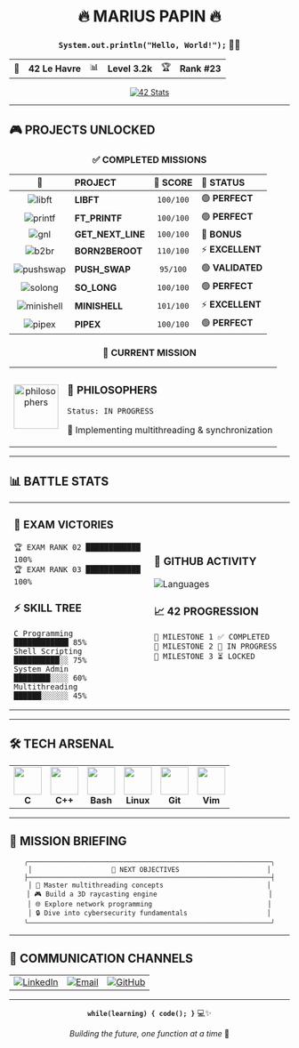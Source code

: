 <div align="center">

# 🔥 **MARIUS PAPIN** 🔥
### `System.out.println("Hello, World!");` 👨‍💻

<table>
<tr>
<td align="center">🏫</td>
<td><b>42 Le Havre</b></td>
<td align="center">📊</td>
<td><b>Level 3.2k</b></td>
<td align="center">🏆</td>
<td><b>Rank #23</b></td>
</tr>
</table>

[![42 Stats](https://badge.mediaplus.ma/binary/mpapin?1337Badge=off&UM6P=off)](https://profile.intra.42.fr/users/mpapin)

</div>

---

## 🎮 **PROJECTS UNLOCKED**

<div align="center">

### ✅ **COMPLETED MISSIONS**

| 🎯 | PROJECT | 💯 SCORE | 🏅 STATUS |
|:---:|:--------|:--------:|:----------|
| ![libft](https://raw.githubusercontent.com/ayogun/42-project-badges/main/badges/libftm.png) | **LIBFT** | `100/100` | 🟢 **PERFECT** |
| ![printf](https://raw.githubusercontent.com/ayogun/42-project-badges/main/badges/ft_printfm.png) | **FT_PRINTF** | `100/100` | 🟢 **PERFECT** |
| ![gnl](https://raw.githubusercontent.com/ayogun/42-project-badges/main/badges/get_next_linem.png) | **GET_NEXT_LINE** | `100/100` | 🌟 **BONUS** |
| ![b2br](https://raw.githubusercontent.com/ayogun/42-project-badges/main/badges/born2berootm.png) | **BORN2BEROOT** | `110/100` | ⚡ **EXCELLENT** |
| ![pushswap](https://raw.githubusercontent.com/ayogun/42-project-badges/main/badges/push_swapm.png) | **PUSH_SWAP** | `95/100` | 🟢 **VALIDATED** |
| ![solong](https://raw.githubusercontent.com/ayogun/42-project-badges/main/badges/so_longm.png) | **SO_LONG** | `100/100` | 🟢 **PERFECT** |
| ![minishell](https://raw.githubusercontent.com/ayogun/42-project-badges/main/badges/minishellm.png) | **MINISHELL** | `101/100` | ⚡ **EXCELLENT** |
| ![pipex](https://raw.githubusercontent.com/ayogun/42-project-badges/main/badges/pipexm.png) | **PIPEX** | `100/100` | 🟢 **PERFECT** |

### 🔄 **CURRENT MISSION**

<table>
<tr>
<td align="center">
<img src="https://raw.githubusercontent.com/ayogun/42-project-badges/main/badges/philosophersm.png" alt="philosophers" width="80"/>
</td>
<td>
<h3>🧠 PHILOSOPHERS</h3>
<p><code>Status: IN PROGRESS</code></p>
<p>🔧 Implementing multithreading & synchronization</p>
</td>
</tr>
</table>

</div>

---

## 📊 **BATTLE STATS**

<table align="center">
<tr>
<td width="50%">

<h3>🎯 EXAM VICTORIES</h3>

```
🏆 EXAM RANK 02 ████████████ 100%
🏆 EXAM RANK 03 ████████████ 100%
```

<h3>⚡ SKILL TREE</h3>

```
C Programming     ████████████ 85%
Shell Scripting   ██████████░░ 75%
System Admin      ████████░░░░ 60%
Multithreading    ██████░░░░░░ 45%
```

</td>
<td width="50%">

<h3>🚀 GITHUB ACTIVITY</h3>

<img src="https://github-readme-stats.vercel.app/api/top-langs/?username=mpapin42&layout=compact&theme=radical&hide_border=true&bg_color=0D1117&title_color=F85D7F&text_color=FFFFFF" alt="Languages" />

<h3>📈 42 PROGRESSION</h3>

```
🎯 MILESTONE 1 ✅ COMPLETED
🎯 MILESTONE 2 🔄 IN PROGRESS  
🎯 MILESTONE 3 ⏳ LOCKED
```

</td>
</tr>
</table>

---

## 🛠️ **TECH ARSENAL**

<div align="center">

<table>
<tr>
<td align="center"><img src="https://skillicons.dev/icons?i=c" width="50"/><br><b>C</b></td>
<td align="center"><img src="https://skillicons.dev/icons?i=cpp" width="50"/><br><b>C++</b></td>
<td align="center"><img src="https://skillicons.dev/icons?i=bash" width="50"/><br><b>Bash</b></td>
<td align="center"><img src="https://skillicons.dev/icons?i=linux" width="50"/><br><b>Linux</b></td>
<td align="center"><img src="https://skillicons.dev/icons?i=git" width="50"/><br><b>Git</b></td>
<td align="center"><img src="https://skillicons.dev/icons?i=vim" width="50"/><br><b>Vim</b></td>
</tr>
</table>

</div>

---

## 🎯 **MISSION BRIEFING**

<div align="center">

```ascii
╭─────────────────────────────────────────────────────────────╮
│                    🚀 NEXT OBJECTIVES                      │
├─────────────────────────────────────────────────────────────┤
│ 🧠 Master multithreading concepts                          │
│ 🎮 Build a 3D raycasting engine                            │
│ 🌐 Explore network programming                             │
│ 🔒 Dive into cybersecurity fundamentals                    │
╰─────────────────────────────────────────────────────────────╯
```

</div>

---

## 📡 **COMMUNICATION CHANNELS**

<div align="center">

<table>
<tr>
<td align="center">
<a href="https://www.linkedin.com/in/[ton-linkedin]/">
<img src="https://img.shields.io/badge/LinkedIn-0077B5?style=for-the-badge&logo=linkedin&logoColor=white" alt="LinkedIn"/>
</a>
</td>
<td align="center">
<a href="mailto:mpapin@student.42lehavre.fr">
<img src="https://img.shields.io/badge/42_Mail-EA4335?style=for-the-badge&logo=gmail&logoColor=white" alt="Email"/>
</a>
</td>
<td align="center">
<a href="https://github.com/[ton-github]">
<img src="https://img.shields.io/badge/GitHub-100000?style=for-the-badge&logo=github&logoColor=white" alt="GitHub"/>
</a>
</td>
</tr>
</table>

</div>

---

<div align="center">

**`while(learning) { code(); }`** 💻✨

*Building the future, one function at a time* 🚀

</div>